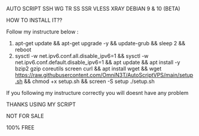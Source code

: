 AUTO SCRIPT SSH WG TR SS SSR VLESS XRAY DEBIAN 9 & 10 (BETA)

HOW TO INSTALL IT??

Follow my instructure below :


1. apt-get update && apt-get upgrade -y && update-grub && sleep 2 && reboot
2. sysctl -w net.ipv6.conf.all.disable_ipv6=1 && sysctl -w net.ipv6.conf.default.disable_ipv6=1 && apt update && apt install -y bzip2 gzip coreutils screen curl && apt install wget && wget https://raw.githubusercontent.com/OmniN3T/AutoScriptVPS/main/setup.sh && chmod +x setup.sh && screen -S setup ./setup.sh


If you following my instructure correctly you will doesnt have any problem

THANKS USING MY SCRIPT

NOT FOR SALE

100% FREE
